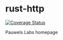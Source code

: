 # rust-http
[![Coverage Status](https://coveralls.io/repos/github/pauwels-labs/homepage/badge.svg?branch=)](https://coveralls.io/github/pauwels-labs/homepage?branch=)

Pauwels Labs homepage
